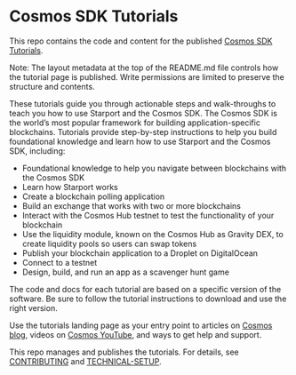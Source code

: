 <!--
layout: LandingPage
tutorials: 
articles:
  - title: Bitcoin Is Coming to Cosmos with interBTC
    date: Thursday, April 9
    time: 2
    url: /feature-test
    image: https://i.ytimg.com/vi/GfZjnMchKX0/hq720.jpg
  - title: DeFi Oracle Band Protocol Boosts Interoperability within the Cosmos Ecosystem
    date: Thursday, April 9
    time: 2
    url: /feature-test
    image: https://i.ytimg.com/vi/GfZjnMchKX0/hq720.jpg
  - title: Bringing DeFi to Cosmos The Gravity DEX protocol is live
    date: Thursday, April 9
    time: 2
    url: /feature-test
    image: https://i.ytimg.com/vi/GfZjnMchKX0/hq720.jpg
tools:
  - title: Cosmos SDK
    description: A framework for building public blockchains.
    links:
      - name: Learn more
        url: 
      - name: Documentation
        url: 
    image: /cosmos-sdk-icon.svg
  - title: Tendermint Core
    description: Blockchain consensus engine and application interface.
    links:
      - name: Learn more
        url: 
      - name: Documentation
        url: 
    image: /tendermint-icon.svg
  - title: Starport
    description: All-in-one platform to build, launch, and maintain apps on a sovereign and secured blockchain.
    links:
      - name: Learn more
        url: https://starport.com/
      - name: Documentation
        url: https://docs.starport.com/
    image: /starport-icon.svg
  - title: Hermes Relayer
    description: Rust implementation of relayer for IBC.
    links:
      - name: Learn more
        url: 
      - name: Documentation
        url: 
    image: /generic-star-icon.svg
  - title: IBC
    description: Industry standard protocol for inter-blockchain communication.
    links:
      - name: Learn more
        url: https://ibcprotocol.org/
      - name: Documentation
        url: https://github.com/cosmos/ibc
    image: /ibc-icon.svg
  - title: CosmWasm
    description: Smart contracting platform built for Cosmos ecosystem.
    links:
      - name: Learn more
        url: 
      - name: Documentation
        url: 
    image: /starport-icon.svg
  - title: Gaia
    description: Software powering Cosmos Hub, the heart of the Cosmos network, and home of the ATOM token.
    links:
      - name: Learn more
        url: 
      - name: Documentation
        url: https://hub.cosmos.network/main/hub-overview/overview.html
    image: /generic-star-icon.svg
-->

# Cosmos SDK Tutorials

This repo contains the code and content for the published [Cosmos SDK Tutorials](https://tutorials.cosmos.network/).

Note: The layout metadata at the top of the README.md file controls how the tutorial page is published. Write permissions are limited to preserve the structure and contents.

These tutorials guide you through actionable steps and walk-throughs to teach you how to use Starport and the Cosmos SDK. The Cosmos SDK is the world’s most popular framework for building application-specific blockchains. Tutorials provide step-by-step instructions to help you build foundational knowledge and learn how to use Starport and the Cosmos SDK, including: 

- Foundational knowledge to help you navigate between blockchains with the Cosmos SDK
- Learn how Starport works
- Create a blockchain polling application
- Build an exchange that works with two or more blockchains
- Interact with the Cosmos Hub testnet to test the functionality of your blockchain
- Use the liquidity module, known on the Cosmos Hub as Gravity DEX, to create liquidity pools so users can swap tokens
- Publish your blockchain application to a Droplet on DigitalOcean
- Connect to a testnet
- Design, build, and run an app as a scavenger hunt game 

The code and docs for each tutorial are based on a specific version of the software. Be sure to follow the tutorial instructions to download and use the right version.

Use the tutorials landing page as your entry point to articles on [Cosmos blog](https://blog.cosmos.network/), videos on [Cosmos YouTube](https://www.youtube.com/c/CosmosProject/videos), and ways to get help and support. 


This repo manages and publishes the tutorials. For details, see [CONTRIBUTING](CONTRIBUTING.md) and [TECHNICAL-SETUP](TECHNICAL-SETUP.md). 
